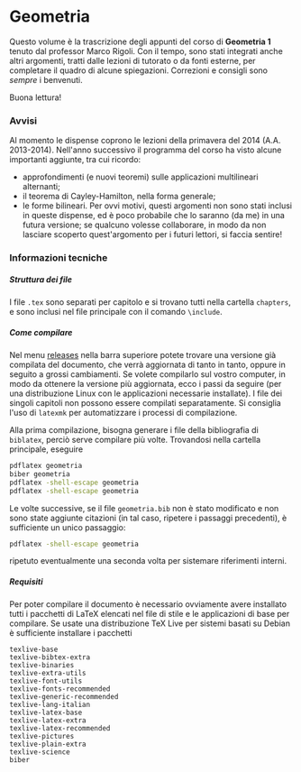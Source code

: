 # Geometria

Questo volume è la trascrizione degli appunti del corso di **Geometria 1** tenuto dal professor Marco Rigoli.
Con il tempo, sono stati integrati anche altri argomenti, tratti dalle lezioni di tutorato o da fonti esterne, per completare il quadro di alcune spiegazioni.
Correzioni e consigli sono *sempre* i benvenuti.

Buona lettura!

### Avvisi
Al momento le dispense coprono le lezioni della primavera del 2014 (A.A. 2013-2014).
Nell'anno successivo il programma del corso ha visto alcune importanti aggiunte, tra cui ricordo:
- approfondimenti (e nuovi teoremi) sulle applicazioni multilineari alternanti;
- il teorema di Cayley-Hamilton, nella forma generale;
- le forme bilineari.
Per ovvi motivi, questi argomenti non sono stati inclusi in queste dispense, ed è poco probabile che lo saranno (da me) in una futura versione; se qualcuno volesse collaborare, in modo da non lasciare scoperto quest'argomento per i futuri lettori, si faccia sentire!

### Informazioni tecniche
##### Struttura dei file
I file `.tex` sono separati per capitolo e si trovano tutti nella cartella `chapters`, e sono inclusi nel file principale con il comando `\include`.

##### Come compilare
Nel menu [releases](https://github.com/phaerrax/geometria/releases) nella barra superiore potete trovare una versione già compilata del documento, che verrà aggiornata di tanto in tanto, oppure in seguito a grossi cambiamenti.
Se volete compilarlo sul vostro computer, in modo da ottenere la versione più aggiornata, ecco i passi da seguire (per una distribuzione Linux con le applicazioni necessarie installate).
I file dei singoli capitoli non possono essere compilati separatamente.
Si consiglia l'uso di `latexmk` per automatizzare i processi di compilazione.

Alla prima compilazione, bisogna generare i file della bibliografia di `biblatex`, perciò serve compilare più volte.
Trovandosi nella cartella principale, eseguire

```bash
pdflatex geometria
biber geometria
pdflatex -shell-escape geometria
pdflatex -shell-escape geometria
```

Le volte successive, se il file `geometria.bib` non è stato modificato e non sono state aggiunte citazioni (in tal caso, ripetere i passaggi precedenti), è sufficiente un unico passaggio:

```bash
pdflatex -shell-escape geometria
```

ripetuto eventualmente una seconda volta per sistemare riferimenti interni.

##### Requisiti
Per poter compilare il documento è necessario ovviamente avere installato tutti i pacchetti di LaTeX elencati nel file di stile e le applicazioni di base per compilare.
Se usate una distribuzione TeX Live per sistemi basati su Debian è sufficiente installare i pacchetti

```
texlive-base
texlive-bibtex-extra
texlive-binaries
texlive-extra-utils
texlive-font-utils
texlive-fonts-recommended
texlive-generic-recommended
texlive-lang-italian
texlive-latex-base
texlive-latex-extra
texlive-latex-recommended
texlive-pictures
texlive-plain-extra
texlive-science
biber
```

